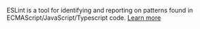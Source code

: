 ESLint is a tool for identifying and reporting on patterns found in ECMAScript/JavaScript/Typescript code. [Learn more](https://github.com/eslint/eslint)
